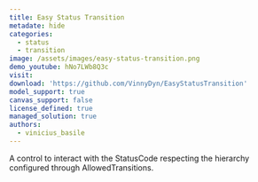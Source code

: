 ```yaml
---
title: Easy Status Transition
metadate: hide
categories:
  - status
  - transition
image: /assets/images/easy-status-transition.png
demo_youtube: hNo7LWb8Q3c
visit: 
download: 'https://github.com/VinnyDyn/EasyStatusTransition'
model_support: true
canvas_support: false
license_defined: true
managed_solution: true
authors:
  - vinicius_basile
---
```

A control to interact with the StatusCode respecting the hierarchy configured through AllowedTransitions.
